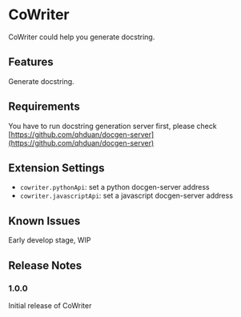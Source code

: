 # CoWriter

CoWriter could help you generate docstring.

## Features

Generate docstring.

## Requirements

You have to run docstring generation server first, please check [https://github.com/qhduan/docgen-server](https://github.com/qhduan/docgen-server)

## Extension Settings

* `cowriter.pythonApi`: set a python docgen-server address
* `cowriter.javascriptApi`: set a javascript docgen-server address

## Known Issues

Early develop stage, WIP

## Release Notes

### 1.0.0

Initial release of CoWriter
